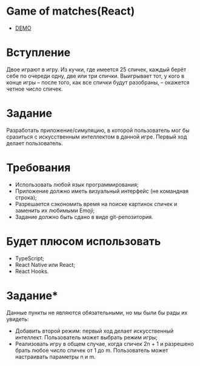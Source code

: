 # Game of matches(React)
- [DEMO](http://nub1a.github.io/game_of_matches)

# Вступление
Двое играют в игру. Из кучки, где имеется 25 спичек, каждый берёт себе по очереди одну, две или три спички. Выигрывает тот, у кого в конце игры – после того, как все спички будут разобраны, – окажется четное число спичек.
# Задание
Разработать приложение/симуляцию, в которой пользователь мог бы сразиться с искусственным интеллектом в данной игре. Первый ход делает пользователь.
# Требования
- Использовать любой язык программирования;
- Приложение должно иметь визуальный интерфейс (не командная строка);
- Разрешается сэкономить время на поиске картинок спичек и заменить их любимыми Emoji;
- Задание должно быть сдано в виде git-репозитория.
# Будет плюсом использовать
- TypeScript;
- React Native или React;
- React Hooks.
# Задание*
Данные пункты не являются обязательными, но мы были бы рады их увидеть:
- Добавить второй режим: первый ход делает искусственный интеллект. Пользователь может выбрать режим игры;
- Реализовать игру в общем случае, когда спичек  2n + 1  и разрешено брать любое число спичек от 1 до m. Пользователь может настраивать параметры n и m.
